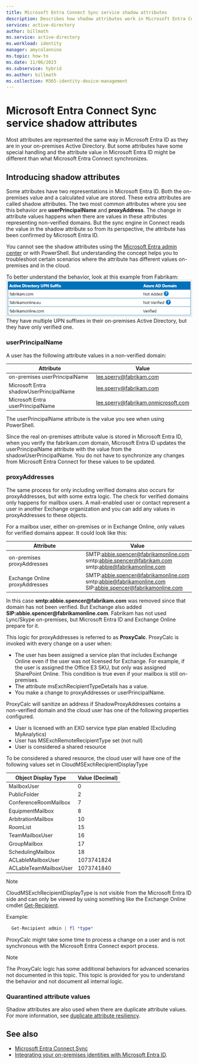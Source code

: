 ```yaml
---
title: Microsoft Entra Connect Sync service shadow attributes
description: Describes how shadow attributes work in Microsoft Entra Connect Sync service.
services: active-directory
author: billmath
ms.service: active-directory
ms.workload: identity
manager: amycolannino
ms.topic: how-to
ms.date: 11/06/2023
ms.subservice: hybrid
ms.author: billmath
ms.collection: M365-identity-device-management
---
```



# Microsoft Entra Connect Sync service shadow attributes
Most attributes are represented the same way in Microsoft Entra ID as they are in your on-premises Active Directory. But some attributes have some special handling and the attribute value in Microsoft Entra ID might be different than what Microsoft Entra Connect synchronizes.

## Introducing shadow attributes
Some attributes have two representations in Microsoft Entra ID. Both the on-premises value and a calculated value are stored. These extra attributes are called shadow attributes. The two most common attributes where you see this behavior are **userPrincipalName** and **proxyAddress**. The change in attribute values happens when there are values in these attributes representing non-verified domains. But the sync engine in Connect reads the value in the shadow attribute so from its perspective, the attribute has been confirmed by Microsoft Entra ID.

You cannot see the shadow attributes using the [Microsoft Entra admin center](https://entra.microsoft.com) or with PowerShell. But understanding the concept helps you to troubleshoot certain scenarios where the attribute has different values on-premises and in the cloud.

To better understand the behavior, look at this example from Fabrikam:  
![Screenshot shows the Active Directory UPN Suffix for several examples with a corresponding Microsoft Entra Domain value of Not Added, Not Verified, and Verified.](./media/how-to-connect-syncservice-shadow-attributes/domains.png)  
They have multiple UPN suffixes in their on-premises Active Directory, but they have only verified one.

### userPrincipalName
A user has the following attribute values in a non-verified domain:

| Attribute | Value |
| --- | --- |
| on-premises userPrincipalName | lee.sperry@fabrikam.com |
| Microsoft Entra shadowUserPrincipalName | lee.sperry@fabrikam.com |
| Microsoft Entra userPrincipalName | lee.sperry@fabrikam.onmicrosoft.com |

The userPrincipalName attribute is the value you see when using PowerShell.

Since the real on-premises attribute value is stored in Microsoft Entra ID, when you verify the fabrikam.com domain, Microsoft Entra ID updates the userPrincipalName attribute with the value from the shadowUserPrincipalName. You do not have to synchronize any changes from Microsoft Entra Connect for these values to be updated.

### proxyAddresses
The same process for only including verified domains also occurs for proxyAddresses, but with some extra logic. The check for verified domains only happens for mailbox users. A mail-enabled user or contact represent a user in another Exchange organization and you can add any values in proxyAddresses to these objects.

For a mailbox user, either on-premises or in Exchange Online, only values for verified domains appear. It could look like this:

| Attribute | Value |
| --- | --- |
| on-premises proxyAddresses | SMTP:abbie.spencer@fabrikamonline.com</br>smtp:abbie.spencer@fabrikam.com</br>smtp:abbie@fabrikamonline.com |
| Exchange Online proxyAddresses | SMTP:abbie.spencer@fabrikamonline.com</br>smtp:abbie@fabrikamonline.com</br>SIP:abbie.spencer@fabrikamonline.com |

In this case **smtp:abbie.spencer\@fabrikam.com** was removed since that domain has not been verified. But Exchange also added **SIP:abbie.spencer\@fabrikamonline.com**. Fabrikam has not used Lync/Skype on-premises, but Microsoft Entra ID and Exchange Online prepare for it.

This logic for proxyAddresses is referred to as **ProxyCalc**. ProxyCalc is invoked with every change on a user when:

- The user has been assigned a service plan that includes Exchange Online even if the user was not licensed for Exchange. For example, if the user is assigned the Office E3 SKU, but only was assigned SharePoint Online. This condition is true even if your mailbox is still on-premises.
- The attribute msExchRecipientTypeDetails has a value.
- You make a change to proxyAddresses or userPrincipalName.

ProxyCalc will sanitize an address if ShadowProxyAddresses contains a non-verified domain and the cloud user has one of the following properties configured. 
- User is licensed with an EXO service type plan enabled (Excluding MyAnalytics)  
- User has MSExchRemoteRecipientType set (not null)  
- User is considered a shared resource

To be considered a shared resource, the cloud user will have one of the following values set in CloudMSExchRecipientDisplayType 

|Object Display Type|Value (Decimal)|
|-----|-----|
|MailboxUser|	0|
|PublicFolder|	2|
|ConferenceRoomMailbox|	7|
|EquipmentMailbox|	8|
|ArbitrationMailbox|	10|
|RoomList|	15|
|TeamMailboxUser|	16|
|GroupMailbox|	17|
|SchedulingMailbox|	18|
|ACLableMailboxUser|	1073741824|
|ACLableTeamMailboxUser|	1073741840|


>[!NOTE]
> CloudMSExchRecipientDisplayType is not visible from the Microsoft Entra ID side and can only be viewed by using something like the Exchange Online cmdlet [Get-Recipient](/powershell/module/exchange/get-recipient).  
>
>Example:
> ```PowerShell
>   Get-Recipient admin | fl *type*
> ```
>

ProxyCalc might take some time to process a change on a user and is not synchronous with the Microsoft Entra Connect export process.

> [!NOTE]
> The ProxyCalc logic has some additional behaviors for advanced scenarios not documented in this topic. This topic is provided for you to understand the behavior and not document all internal logic.

### Quarantined attribute values
Shadow attributes are also used when there are duplicate attribute values. For more information, see [duplicate attribute resiliency](how-to-connect-syncservice-duplicate-attribute-resiliency.md).

## See also
* [Microsoft Entra Connect Sync](how-to-connect-sync-whatis.md)
* [Integrating your on-premises identities with Microsoft Entra ID](../whatis-hybrid-identity.md).

